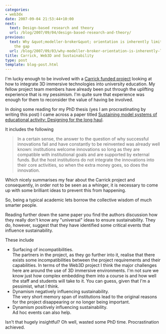 ```yaml
---
categories:
- web3dx
date: 2007-09-04 21:53:44+10:00
next:
  text: Design-based research and theory
  url: /blog/2007/09/04/design-based-research-and-theory/
previous:
  text: Why &quot;modeller-broker&quot; orientation is inherently limited - bridging
    the gap
  url: /blog/2007/09/03/why-modeller-broker-orientation-is-inherently-limited-bridging-the-gap/
title: Carrick, Web3D and Sustainability
type: post
template: blog-post.html
---
```

I'm lucky enough to be involved with a [Carrick funded project](http://cddu.cqu.edu.au/index.php/Web3D_Exchange_Project) looking at how to integrate 3D immersive technologies into university education. My fellow project team members have already been put through the uplifting experience that is my pessimism. I'm quite sure that experience was enough for them to reconsider the value of having be involved.

In doing some reading for my PhD thesis (yes I am procrastinating by writing this post) I came across a paper titled [Sustaining model systems of educational activity: Designing for the long haul](http://lchc.ucsd.edu/People/MCole/ann.html).

It includes the following

> In a certain sense, the answer to the question of why successful innovations fail and have constantly to be reinvented was already well known: institutions welcome innovations so long as they are compatible with institutional goals and are supported by external funds. But the host institutions do not integrate the innovations into their core activities, so when the extra money goes, so does the innovation.

Which nicely summarises my fear about the Carrick project and consequently, in order not to be seen as a whinger, it is necessary to come up with some brilliant ideas to prevent this from happening.

So, being a typical academic lets borrow the collective wisdom of much smarter people.

Reading further down the same paper you find the authors discussion how they really don't know any "universal" ideas to ensure sustainability. They do, however, suggest that they have identified some critical events that influence sustainability.

These include

- Surfacing of incompatibilities.  
    The partners in the project, as they go further into it, realise that there exists some incompatibilities between the project requirements and their capabilities. In terms of the Web3D project I think the major challenges here are around the use of 3D immersive environments. I'm not sure we know just how complex embedding them into a course is and how well the staff and students will take to it. You can guess, given that I'm a pessimist, what I think.
- Dynamism negatively influencing sustainability.  
    The very short memory span of institutions lead to the original reasons for the project disappearing or no longer being important.
- Dynamism positively influencing sustainability.  
    Ad hoc events can also help.

Isn't that hugely insightful? Oh well, wasted some PhD time. Procrastination achieved.